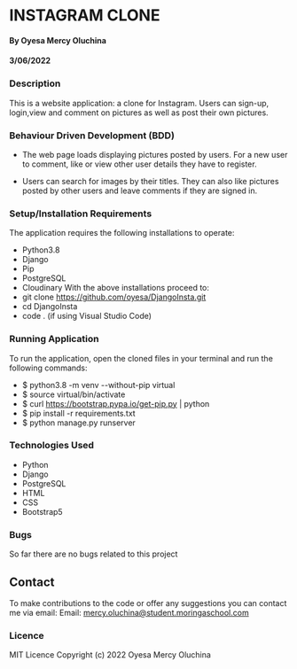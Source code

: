 # INSTAGRAM CLONE
#### By Oyesa Mercy Oluchina
#### 3/06/2022

### Description
This is a website application: a clone for Instagram. Users can sign-up, login,view and comment on pictures as well as post their own pictures. 

### Behaviour Driven Development (BDD)
* The web page loads displaying pictures posted by users. For a new user to comment, like or view other user details they have to register.

* Users can search for images by their titles. They can also like pictures posted by other users and leave comments if they are signed in.

### Setup/Installation Requirements
The application requires the following installations to operate:
* Python3.8
* Django 
* Pip 
* PostgreSQL
* Cloudinary
With the above installations proceed to:
* git clone https://github.com/oyesa/DjangoInsta.git
* cd DjangoInsta
* code . (if using Visual Studio Code) 

### Running Application
To run the application, open the cloned files in your terminal and run the following commands:
* $ python3.8 -m venv --without-pip virtual
* $ source virtual/bin/activate
* $ curl https://bootstrap.pypa.io/get-pip.py | python
* $ pip install -r requirements.txt
* $ python manage.py runserver


### Technologies Used
* Python
* Django
* PostgreSQL
* HTML
* CSS
* Bootstrap5

### Bugs
So far there are no bugs related to this project 

## Contact
To make contributions to the code or offer any suggestions you can contact me via email:
  Email: mercy.oluchina@student.moringaschool.com

### Licence
 MIT Licence
 Copyright (c) 2022 Oyesa Mercy Oluchina